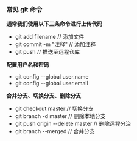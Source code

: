 ### 常见 git 命令

**通常我们使用以下三条命令进行上传代码**

- git add filename  // 添加文件
- git commit -m "注释"  // 添加注释
- git push  // 推送至远程仓库

**配置用户名和密码**

- git config --global user.name
- git config --global user.email

**合并分支、切换分支、删除分支**

- git checkout master   // 切换分支
- git branch -d master  // 删除本地分支
- git push origin --delete master // 删除远程分治
- git branch --merged // 合并分支
